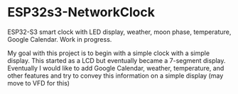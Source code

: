 # ESP32s3-NetworkClock
ESP32-S3 smart clock with LED display, weather, moon phase, temperature, Google Calendar. Work in progress.

My goal with this project is to begin with a simple clock with a simple display. This started as a LCD but eventually became a 7-segment display. Eventually I would like to add Google Calendar, weather, temperature, and other features and try to convey this information on a simple display (may move to VFD for this)

